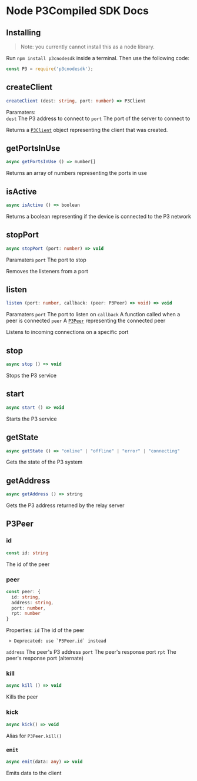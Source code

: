 # Node P3Compiled SDK Docs

## Installing
> Note: you currently cannot install this as a node library.

Run `npm install p3cnodesdk` inside a terminal. Then use the following code:
```js
const P3 = require('p3cnodesdk');
```

## createClient
```ts
createClient (dest: string, port: number) => P3Client
```
Paramaters: <br>
   `dest` The P3 address to connect to
   `port` The port of the server to connect to

Returns a [`P3Client`](#p3client) object representing the client that was created.

## getPortsInUse
```ts
async getPortsInUse () => number[]
```
Returns an array of numbers representing the ports in use

## isActive
```ts
async isActive () => boolean
```
Returns a boolean representing if the device is connected to the P3 network

## stopPort
```ts
async stopPort (port: number) => void
```
Paramaters
   `port` The port to stop

Removes the listeners from a port

## listen
```ts
listen (port: number, callback: (peer: P3Peer) => void) => void
```
Paramaters
   `port` The port to listen on
   `callback` A function called when a peer is connected
      `peer` A [`P3Peer`](#p3peer) representing the connected peer

Listens to incoming connections on a specific port

## stop
```ts
async stop () => void
```

Stops the P3 service

## start
```ts
async start () => void
```

Starts the P3 service

## getState
```ts
async getState () => "online" | "offline" | "error" | "connecting"
```

Gets the state of the P3 system

## getAddress
```ts
async getAddress () => string
```

Gets the P3 address returned by the relay server

## P3Peer
### id
```ts
const id: string
```
The id of the peer
### peer
```ts
const peer: {
  id: string,
  address: string,
  port: number,
  rpt: number
}
```
Properties:
   `id` The id of the peer
   
     > Deprecated: use `P3Peer.id` instead
   `address` The peer's P3 address
   `port` The peer's response port
   `rpt` The peer's response port (alternate)

### kill
```ts
async kill () => void
```
Kills the peer

### kick
```ts
async kick() => void
```
Alias for `P3Peer.kill()`

### `emit`
```ts
async emit(data: any) => void
```
Emits data to the client

